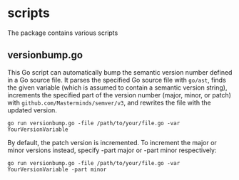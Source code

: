 # scripts
The package contains various scripts



## versionbump.go
This Go script can automatically bump the semantic version number defined in a Go source file. It parses the specified Go source file with `go/ast`, finds the given variable (which is assumed to contain a semantic version string), increments the specified part of the version number (major, minor, or patch) with `github.com/Masterminds/semver/v3`, and rewrites the file with the updated version.

```
go run versionbump.go -file /path/to/your/file.go -var YourVersionVariable
```

By default, the patch version is incremented. To increment the major or minor versions instead, specify -part major or -part minor respectively:

```
go run versionbump.go -file /path/to/your/file.go -var YourVersionVariable -part minor
```
